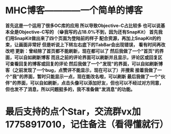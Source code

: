 # MHC博客————一个简单的博客
**首先这是一个运用了很多OC库的应用
所以导致Objective-C占比较多
也可以说基本全是Objective-C写的
（😁我写的占18.0%不到，因为还有SnapKit）
首先我们用SnapKit做出来了四个页面为登陆前的样子
配合资源，再加上SnapKit的约束，让画面非常好
但是听说上下转左右底下的TabBar会出现错误，
看有时间再改改吧
更新：曾经除了首页都不能刷新，现在都可以了
然后我做了一个"首页"的界面，可以自如刷新博客
而且之前的评论界面可以刷新并且显示，评论区或回复区可查看回复的博客或回复的评论
然后我做了一个"发现"的界面，可以自如刷新博客（之前发现了一个bug，点赞评不能显示，现在可以了）并搜索
接着我做了一个"我"的界面，暂时只能显示一点，现在能改名啦，可以刷新
最后我做了一个"伙伴"的界面，可以自如刷新，点击头像可以添加好友，但也可以不经过对方同意，但也发不了消息，所以问题挺多的，我不准备做"发消息"的功能。**
# 最后支持的点个Star，交流群vx加17758917010，记住备注（看得懂就行）
